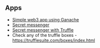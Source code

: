 ## Apps

* [Simple web3 app using Ganache](./web3-ganache)
* [Secret messenger](./secret-messenger-dapp)
* [Secret messenger with Truffle](./secret-messenger-dapp-with-truffle)
* Check any of the truffle boxes - https://trufflesuite.com/boxes/index.html